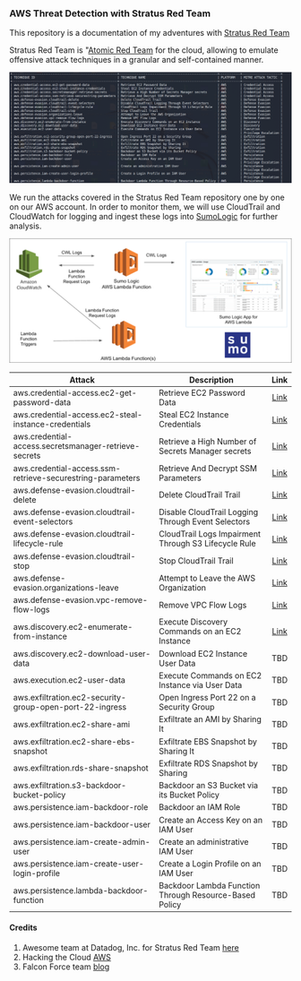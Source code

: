 ### AWS Threat Detection with Stratus Red Team

This repository is a documentation of my adventures with [Stratus Red Team](https://github.com/DataDog/stratus-red-team) 

Stratus Red Team is "[Atomic Red Team](https://github.com/redcanaryco/atomic-red-team) for the cloud, allowing to emulate offensive attack techniques in a granular and self-contained manner.

![](./Screenshots/17.png)

We run the attacks covered in the Stratus Red Team repository one by one on our AWS account. In order to monitor them, we will use CloudTrail and CloudWatch for logging and ingest these logs into [SumoLogic](https://www.sumologic.com/) for further analysis.

![](./Screenshots/18.png)

| Attack                                                     	| Description                                            	|                              Link                              	|
|------------------------------------------------------------	|--------------------------------------------------------	|:--------------------------------------------------------------:	|
| aws.credential-access.ec2-get-password-data                	| Retrieve EC2 Password Data                             	|         [Link](aws.credential-access.ec2-get-password-data)        	|
| aws.credential-access.ec2-steal-instance-credentials       	| Steal EC2 Instance Credentials                         	|    [Link](aws.credential-access.ec2-steal-instance-credentials)    	|
| aws.credential-access.secretsmanager-retrieve-secrets      	| Retrieve a High Number of Secrets Manager secrets      	|    [Link](aws.credential-access.secretsmanager-retrieve-secrets)   	|
| aws.credential-access.ssm-retrieve-securestring-parameters 	| Retrieve And Decrypt SSM Parameters                    	| [Link](aws.credential-access.ssm-retrieve-securestring-parameters) 	|
| aws.defense-evasion.cloudtrail-delete                      	| Delete CloudTrail Trail                                	|            [Link](aws.defense-evasion.cloudtrail-delete)           	|
| aws.defense-evasion.cloudtrail-event-selectors             	| Disable CloudTrail Logging Through Event Selectors     	|       [Link](aws.defense-evasion.cloudtrail-event-selectors)       	|
| aws.defense-evasion.cloudtrail-lifecycle-rule              	| CloudTrail Logs Impairment Through S3 Lifecycle Rule   	|        [Link](aws.defense-evasion.cloudtrail-lifecycle-rule)       	|
| aws.defense-evasion.cloudtrail-stop                        	| Stop CloudTrail Trail                                  	|             [Link](aws.defense-evasion.cloudtrail-stop)            	|
| aws.defense-evasion.organizations-leave                    	| Attempt to Leave the AWS Organization                  	|           [Link](aws.defense-evasion.organizations-leave)          	|
| aws.defense-evasion.vpc-remove-flow-logs                   	| Remove VPC Flow Logs                                   	|          [Link](aws.defense-evasion.vpc-remove-flow-logs)          	|
| aws.discovery.ec2-enumerate-from-instance                  	| Execute Discovery Commands on an EC2 Instance          	|          [Link](aws.discovery.ec2-enumerate-from-instance)         	|
| aws.discovery.ec2-download-user-data                       	| Download EC2 Instance User Data                        	|                               TBD                              	|
| aws.execution.ec2-user-data                                	| Execute Commands on EC2 Instance via User Data         	|                               TBD                              	|
| aws.exfiltration.ec2-security-group-open-port-22-ingress   	| Open Ingress Port 22 on a Security Group               	|                               TBD                              	|
| aws.exfiltration.ec2-share-ami                             	| Exfiltrate an AMI by Sharing It                        	|                               TBD                              	|
| aws.exfiltration.ec2-share-ebs-snapshot                    	| Exfiltrate EBS Snapshot by Sharing It                  	|                               TBD                              	|
| aws.exfiltration.rds-share-snapshot                        	| Exfiltrate RDS Snapshot by Sharing                     	|                               TBD                              	|
| aws.exfiltration.s3-backdoor-bucket-policy                 	| Backdoor an S3 Bucket via its Bucket Policy            	|                               TBD                              	|
| aws.persistence.iam-backdoor-role                          	| Backdoor an IAM Role                                   	|                               TBD                              	|
| aws.persistence.iam-backdoor-user                          	| Create an Access Key on an IAM User                    	|                               TBD                              	|
| aws.persistence.iam-create-admin-user                      	| Create an administrative IAM User                      	|                               TBD                              	|
| aws.persistence.iam-create-user-login-profile              	| Create a Login Profile on an IAM User                  	|                               TBD                              	|
| aws.persistence.lambda-backdoor-function                   	| Backdoor Lambda Function Through Resource-Based Policy 	|                               TBD                              	|

#### Credits
1.  Awesome team at Datadog, Inc. for Stratus Red Team [here](https://github.com/DataDog/stratus-red-team)
2.  Hacking the Cloud [AWS](https://hackingthe.cloud/aws/general-knowledge/assume_role_logic/)
3.  Falcon Force team [blog](https://medium.com/falconforce/falconfriday-detecting-realistic-aws-cloud-attacks-using-azure-sentinel-0xff1c-b62fd45c87dc)